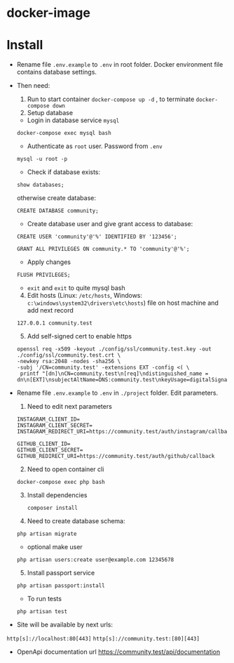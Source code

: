 # docker-image

# Install

* Rename file `.env.example`  to `.env` in root folder. Docker environment file contains database settings.
* Then need:
  1. Run to start container `docker-compose up -d` , to terminate `docker-compose down`
  2. Setup database

  * Login in database service `mysql`
  
  `docker-compose exec mysql bash`
  
  * Authenticate as `root` user. Password from `.env`
  
  `mysql -u root -p`
  
  * Check if database exists:
  
  `show databases;`
  
  otherwise create database:
  
  `CREATE DATABASE community;`
  
  * Create database user and give grant access to database:
  
  `CREATE USER 'community'@'%' IDENTIFIED BY '123456';`
  
  `GRANT ALL PRIVILEGES ON community.* TO 'community'@'%';`
  
  * Apply changes
  
  `FLUSH PRIVILEGES;`
  
  * `exit` and `exit` to quite mysql bash
  
  4. Edit hosts (Linux: `/etc/hosts`, Windows: `c:\windows\system32\drivers\etc\hosts`) file on host machine and add next record
  
  `127.0.0.1 community.test`

  5. Add self-signed cert to enable https
  
  ```
  openssl req -x509 -keyout ./config/ssl/community.test.key -out ./config/ssl/community.test.crt \
  -newkey rsa:2048 -nodes -sha256 \
  -subj '/CN=community.test' -extensions EXT -config <( \
   printf "[dn]\nCN=community.test\n[req]\ndistinguished_name = dn\n[EXT]\nsubjectAltName=DNS:community.test\nkeyUsage=digitalSignature\nextendedKeyUsage=serverAuth")
  
  ```
  
* Rename file `.env.example`  to `.env` in `./project` folder. Edit parameters.
  
  1. Need to edit next parameters
  
  ```
  INSTAGRAM_CLIENT_ID=
  INSTAGRAM_CLIENT_SECRET=
  INSTAGRAM_REDIRECT_URI=https://community.test/auth/instagram/callback
  
  GITHUB_CLIENT_ID=
  GITHUB_CLIENT_SECRET=
  GITHUB_REDIRECT_URI=https://community.test/auth/github/callback
  ```
  
  2. Need to open container cli
  
  `docker-compose exec php bash`
  
  3. Install dependencies
     
     `composer install`

  4. Need to create database schema:
  
  `php artisan migrate`
   
    - optional make user
    
    `php artisan users:create user@example.com 12345678`
  
  5. Install passport service

  `php artisan passport:install`

  * To run tests

  `php artisan test`

* Site will be available by next urls:

`http[s]://localhost:80[443]`
`http[s]://community.test:[80][443]`

* OpenApi documentation url https://community.test/api/documentation


